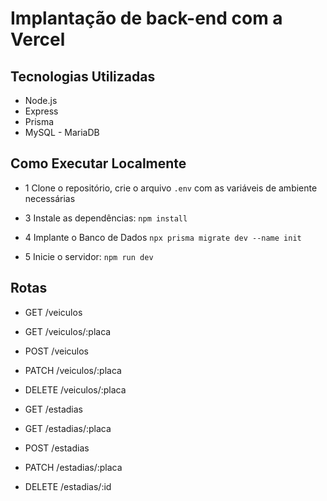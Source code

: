# Implantação de back-end com a Vercel

## Tecnologias Utilizadas
- Node.js
- Express
- Prisma
- MySQL - MariaDB

## Como Executar Localmente
- 1 Clone o repositório, crie o arquivo `.env` com as variáveis de ambiente necessárias


- 3 Instale as dependências: `npm install`
- 4 Implante o Banco de Dados `npx prisma migrate dev --name init`
- 5 Inicie o servidor: `npm run dev`

## Rotas
- GET /veiculos
- GET /veiculos/:placa
- POST /veiculos
- PATCH /veiculos/:placa
- DELETE /veiculos/:placa

- GET /estadias
- GET /estadias/:placa
- POST /estadias
- PATCH  /estadias/:placa
- DELETE /estadias/:id

